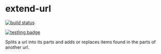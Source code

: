 # extend-url
[![build status](https://secure.travis-ci.org/thlorenz/extend-url.png)](http://travis-ci.org/thlorenz/extend-url)

[![testling badge](https://ci.testling.com/thlorenz/extend-url.png)](https://ci.testling.com/thlorenz/extend-url)

  Splits a url into its parts and adds or replaces items found in the parts of another url.
